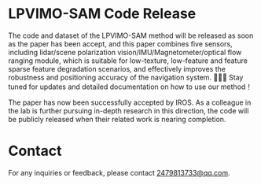 # LPVIMO-SAM Code Release
The code and dataset of the LPVIMO-SAM method will be released as soon as the paper has been accept, and this paper combines five sensors, including lidar/scene polarization vision/IMU/Magnetometer/optical flow ranging module, which is suitable for low-texture, low-feature and feature sparse feature degradation scenarios, and effectively improves the robustness and positioning accuracy of the navigation system. 🚀🚀🚀 Stay tuned for updates and detailed documentation on how to use our method！

The paper has now been successfully accepted by IROS. As a colleague in the lab is further pursuing in-depth research in this direction, the code will be publicly released when their related work is nearing completion.
# Contact
For any inquiries or feedback, please contact 2479813733@qq.com.

